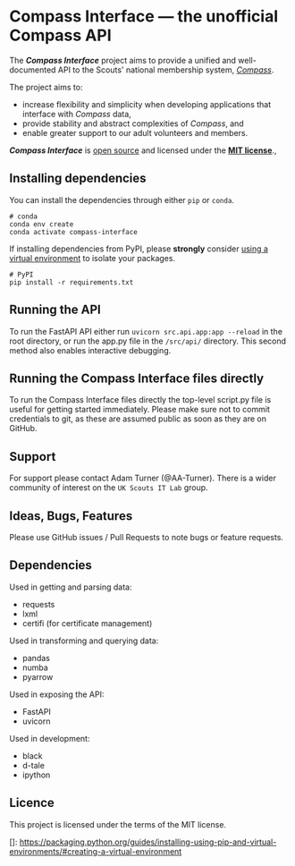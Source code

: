 # Compass Interface — the unofficial Compass API
The ***Compass Interface*** project aims to provide a unified and well-documented API to 
the Scouts' national membership system, *[Compass](https://compass.scouts.org.uk)*. 

The project aims to: 
 - increase flexibility and simplicity when developing applications that interface with *Compass* data, 
 - provide  stability and abstract complexities of *Compass*, and 
 - enable greater support to our adult  volunteers and 
members. 

***Compass Interface*** is [open source](https://github.com/the-scouts/compass-interface) and licensed 
under the **[MIT license](https://choosealicense.com/licenses/mit/)**.,

## Installing dependencies

You can install the dependencies through either `pip` or `conda`.

```
# conda
conda env create
conda activate compass-interface
```

If installing dependencies from  PyPI, please **strongly** consider
[using a virtual environment](https://packaging.python.org/guides/installing-using-pip-and-virtual-environments/#creating-a-virtual-environment)
to isolate your packages. 

```
# PyPI
pip install -r requirements.txt 
```



## Running the API

To run the FastAPI API either run `uvicorn src.api.app:app --reload` in the
root directory, or run the app.py file in the `/src/api/` directory. This
second method also enables interactive debugging.

## Running the Compass Interface files directly

To run the Compass Interface files directly the top-level script.py file
is useful for getting started immediately. Please make sure not to commit
credentials to git, as these are assumed public as soon as they are on 
GitHub.

## Support

For support please contact Adam Turner (@AA-Turner). There is a wider
community of interest on the `UK Scouts IT Lab` group.

## Ideas, Bugs, Features

Please use GitHub issues / Pull Requests to note bugs or feature requests.

## Dependencies

Used in getting and parsing data:
- requests
- lxml
- certifi (for certificate management)

Used in transforming and querying data:
- pandas
- numba
- pyarrow

Used in exposing the API:
- FastAPI
- uvicorn

Used in development:
- black
- d-tale
- ipython

## Licence

This project is licensed under the terms of the MIT license.

[tt]: https://packaging.python.org/guides/installing-using-pip-and-virtual-environments/#creating-a-virtual-environment

[]: https://packaging.python.org/guides/installing-using-pip-and-virtual-environments/#creating-a-virtual-environment